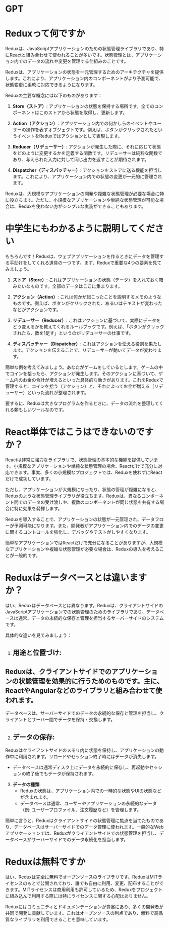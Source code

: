 # GPT

# Reduxって何ですか
Reduxは、JavaScriptアプリケーションのための状態管理ライブラリであり、特にReactと組み合わせて使われることが多いです。状態管理とは、アプリケーション内でのデータの流れや変更を管理する仕組みのことです。

Reduxは、アプリケーションの状態を一元管理するためのアーキテクチャを提供します。これにより、アプリケーション内のコンポーネントがより予測可能で、状態変更に柔軟に対応できるようになります。

Reduxの主要な概念には以下のものがあります：

1. **Store（ストア）**: 
アプリケーションの状態を保持する場所です。全てのコンポーネントはこのストアから状態を取得し、更新します。

2. **Action（アクション）**: 
アプリケーション内での何かしらのイベントやユーザーの操作を表すオブジェクトです。例えば、ボタンがクリックされたというイベントをReduxではアクションとして表現します。

3. **Reducer（リデューサー）**: 
アクションが発生した際に、それに応じて状態をどのように変更するかを定義する関数です。リデューサーは純粋な関数であり、与えられた入力に対して同じ出力を返すことが期待されます。

4. **Dispatcher（ディスパッチャー）**: 
アクションをストアに送る機能を担当します。これにより、アプリケーション内での状態の変更が一元的に管理されます。

Reduxは、大規模なアプリケーションの開発や複雑な状態管理が必要な場合に特に役立ちます。ただし、小規模なアプリケーションや単純な状態管理が可能な場合は、Reduxを使わない方がシンプルな実装ができることもあります。


# 中学生にもわかるように説明してください
もちろんです！Reduxは、ウェブアプリケーションを作るときにデータを管理する手助けをしてくれる道具の一つです。まず、Reduxで重要な4つの要素を見てみましょう。

1. **ストア（Store）**: 
これはアプリケーションの状態（データ）を入れておく箱みたいなものです。全部のデータはここに集まります。

2. **アクション（Action）**: 
これは何かが起こったことを説明するメモのようなものです。例えば、ボタンがクリックされた、あるいはテキストが変わったなどがアクションです。

3. **リデューサー（Reducer）**: 
これはアクションに基づいて、実際にデータをどう変えるかを教えてくれるルールブックです。例えば、「ボタンがクリックされたら、数を1足す」というのがリデューサーの仕事です。

4. **ディスパッチャー（Dispatcher）**: 
これはアクションを伝える役割を果たします。アクションを伝えることで、リデューサーが動いてデータが変わります。

簡単な例を考えてみましょう。あなたがゲームをしているとします。ゲームの中でコインを拾ったら、アクションが発生します。そのアクションに基づいて、ゲーム内のお金の合計が増えるといった具体的な動きがあります。これをReduxで管理すると、コインを拾う（アクション）と、それによってお金が増える（リデューサー）といった流れが整理されます。

要するに、Reduxは大きなプログラムを作るときに、データの流れを整理してくれる頼もしいツールなのです。


# React単体ではこうはできないのですか？
Reactは非常に強力なライブラリで、状態管理の基本的な機能を提供しています。小規模なアプリケーションや単純な状態管理の場合、Reactだけで充分に対応できます。事実、多くの小規模なプロジェクトでは、Reduxを使わずにReactだけで成功しています。

ただし、アプリケーションが大規模になったり、状態の管理が複雑になると、Reduxのような状態管理ライブラリが役立ちます。Reduxは、異なるコンポーネント間でのデータの受け渡しや、複数のコンポーネントが同じ状態を共有する場合に特に効果を発揮します。

Reduxを導入することで、アプリケーションの状態が一元管理され、データフローが予測可能になります。また、開発者がアプリケーション内でのデータの変更に関するコントロールを強化し、デバッグやテストがしやすくなります。

簡単なアプリケーションではReactだけで充分になることがありますが、大規模なアプリケーションや複雑な状態管理が必要な場合は、Reduxの導入を考えることが一般的です。


# Reduxはデータベースとは違いますか？
はい、Reduxはデータベースとは異なります。Reduxは、クライアントサイドのJavaScriptアプリケーションでの状態管理のためのライブラリであり、データベースは通常、データの永続的な保存と管理を担当するサーバーサイドのシステムです。

具体的な違いを見てみましょう：

1. **用途と位置づけ**:
   - 
Reduxは、クライアントサイドでのアプリケーションの状態管理を効果的に行うためのものです。主に、ReactやAngularなどのライブラリと組み合わせて使われます。
   - 
データベースは、サーバーサイドでのデータの永続的な保存と管理を担当し、クライアントとサーバー間でデータを保持・交換します。

2. **データの保存**:
   - 
Reduxはクライアントサイドのメモリ内に状態を保持し、アプリケーションの動作中に利用されます。リロードやセッション終了時にはデータが消失します。
   - データベースは通常ディスク上にデータを永続的に保存し、再起動やセッションの終了後でもデータが保持されます。

3. **データの種類**:
   - Reduxの状態は、アプリケーション内での一時的な状態やUIの状態などが含まれます。
   - データベースは通常、ユーザーやアプリケーションの永続的なデータ（例: 
ユーザープロファイル、注文履歴など）を管理します。

簡単に言うと、Reduxはクライアントサイドの状態管理に焦点を当てたものであり、データベースはサーバーサイドでのデータ管理に使われます。一般的なWebアプリケーションでは、Reduxがクライアントサイドでの状態管理を担当し、データベースがサーバーサイドでのデータ永続化を担当します。


# Reduxは無料ですか
はい、Reduxは完全に無料でオープンソースのライブラリです。ReduxはMITライセンスのもとで公開されており、誰でも自由に利用、変更、配布することができます。MITライセンスは商用利用も許可しているため、Reduxをプロジェクトに組み込んで利用する際には特にライセンスに関する心配はありません。

Reduxにはコミュニティとドキュメンテーションが豊富にあり、多くの開発者が共同で開発に貢献しています。これはオープンソースの利点であり、無料で高品質なライブラリを利用できることを意味しています。

